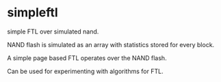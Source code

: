 simpleftl
=========
simple FTL over simulated nand.

NAND flash is simulated as an array with statistics stored for every block.

A simple page based FTL operates over the NAND flash.

Can be used for experimenting with  algorithms for FTL.

